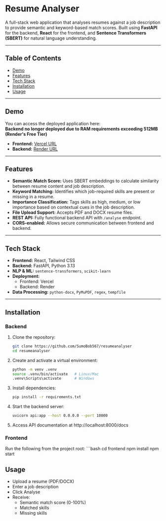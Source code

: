 # Resume Analyser

A full-stack web application that analyses resumes against a job description to provide semantic and keyword-based match scores. Built using **FastAPI** for the backend, **React** for the frontend, and **Sentence Transformers (SBERT)** for natural language understanding.

---

## Table of Contents
- [Demo](#demo)
- [Features](#features)
- [Tech Stack](#tech-stack)
- [Installation](#installation)
- [Usage](#usage)

---

## Demo
You can access the deployed application here:  
**Backend no longer deployed due to RAM requirements exceeding 512MB (Render's Free Tier)**

- **Frontend:** [Vercel URL](https://resumeanalyser-olive.vercel.app)
- **Backend:** [Render URL](https://resumeanalyser-lrlz.onrender.com)

---

## Features
- **Semantic Match Score:** Uses SBERT embeddings to calculate similarity between resume content and job description.
- **Keyword Matching:** Identifies which job-required skills are present or missing in a resume.
- **Importance Classification:** Tags skills as high, medium, or low importance based on contextual cues in the job description.
- **File Upload Support:** Accepts PDF and DOCX resume files.
- **REST API:** Fully functional backend API with `/analyse` endpoint.
- **CORS-enabled:** Allows secure communication between frontend and backend.

---

## Tech Stack
- **Frontend:** React, Tailwind CSS
- **Backend:** FastAPI, Python 3.13
- **NLP & ML:** `sentence-transformers`, `scikit-learn`
- **Deployment:** 
  - Frontend: Vercel  
  - Backend: Render  
- **Data Processing:** `python-docx`, `PyMuPDF`, `regex`, `tempfile`

---

## Installation

### Backend
1. Clone the repository:
    ```bash
    git clone https://github.com/SumoBob567/resumeanalyser
    cd resumeanalyser

2. Create and activate a virtual environment:
    ```bash
    python -m venv .venv
    source .venv/bin/activate   # Linux/Mac
    .venv\Scripts\activate      # Windows

3. Install dependencies:
    ```bash
    pip install -r requirements.txt

4. Start the backend server:
    ```bash
    uvicorn api:app --host 0.0.0.0 --port 10000

5. Access API documentation at http://localhost:8000/docs

### Frontend

Run the following from the project root:
    ```bash
    cd frontend
    npm install
    npm start


## Usage

 - Upload a resume (PDF/DOCX)
 - Enter a job description
 - Click Analyse
 - Receive:
   - Semantic match score (0-100%)
   - Matched skills
   - Missing skills